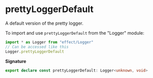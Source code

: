 # prettyLoggerDefault

A default version of the pretty logger.

To import and use `prettyLoggerDefault` from the "Logger" module:

```ts
import * as Logger from "effect/Logger"
// Can be accessed like this
Logger.prettyLoggerDefault
```

**Signature**

```ts
export declare const prettyLoggerDefault: Logger<unknown, void>
```
